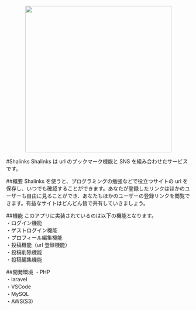 <p align="center"><img class = "logoImage" src="{{asset('images/shalinks.png')}}" width="400"></p>

#Shalinks
Shalinks は url のブックマーク機能と SNS を組み合わせたサービスです。

##概要
Shalinks を使うと、プログラミングの勉強などで役立つサイトの url を保存し、いつでも確認することができます。あなたが登録したリンクはほかのユーザーも自由に見ることができ、あなたもほかのユーザーの登録リンクを閲覧できます。有益なサイトはどんどん皆で共有していきましょう。

##機能
このアプリに実装されているのは以下の機能となります。  
・ログイン機能  
・ゲストログイン機能  
・プロフィール編集機能  
・投稿機能（url 登録機能）  
・投稿削除機能  
・投稿編集機能

##開発環境
・PHP  
・laravel  
・VSCode  
・MySQL  
・AWS(S3)
